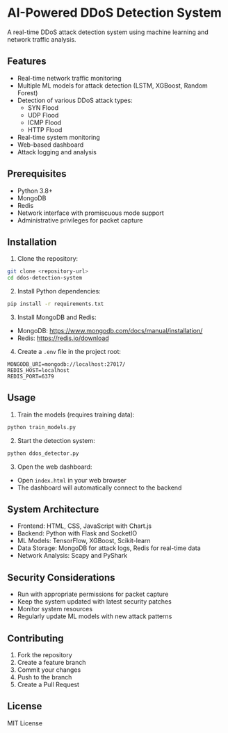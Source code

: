 # AI-Powered DDoS Detection System

A real-time DDoS attack detection system using machine learning and network traffic analysis.

## Features

- Real-time network traffic monitoring
- Multiple ML models for attack detection (LSTM, XGBoost, Random Forest)
- Detection of various DDoS attack types:
  - SYN Flood
  - UDP Flood
  - ICMP Flood
  - HTTP Flood
- Real-time system monitoring
- Web-based dashboard
- Attack logging and analysis

## Prerequisites

- Python 3.8+
- MongoDB
- Redis
- Network interface with promiscuous mode support
- Administrative privileges for packet capture

## Installation

1. Clone the repository:
```bash
git clone <repository-url>
cd ddos-detection-system
```

2. Install Python dependencies:
```bash
pip install -r requirements.txt
```

3. Install MongoDB and Redis:
- MongoDB: https://www.mongodb.com/docs/manual/installation/
- Redis: https://redis.io/download

4. Create a `.env` file in the project root:
```env
MONGODB_URI=mongodb://localhost:27017/
REDIS_HOST=localhost
REDIS_PORT=6379
```

## Usage

1. Train the models (requires training data):
```bash
python train_models.py
```

2. Start the detection system:
```bash
python ddos_detector.py
```

3. Open the web dashboard:
- Open `index.html` in your web browser
- The dashboard will automatically connect to the backend

## System Architecture

- Frontend: HTML, CSS, JavaScript with Chart.js
- Backend: Python with Flask and SocketIO
- ML Models: TensorFlow, XGBoost, Scikit-learn
- Data Storage: MongoDB for attack logs, Redis for real-time data
- Network Analysis: Scapy and PyShark

## Security Considerations

- Run with appropriate permissions for packet capture
- Keep the system updated with latest security patches
- Monitor system resources
- Regularly update ML models with new attack patterns

## Contributing

1. Fork the repository
2. Create a feature branch
3. Commit your changes
4. Push to the branch
5. Create a Pull Request

## License

MIT License 